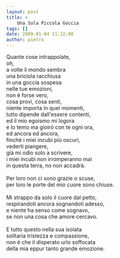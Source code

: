 ```yaml
---
layout: post
title: >
    Una Sola Piccola Goccia
tags: []
date: 2009-01-04 11:32:00
author: pietro
---
```

Quante cose intrappolate,<br/>oh,<br/>a volte il mondo sembra<br/>una briciola racchiusa<br/>in una goccia sospesa<br/>nelle tue emozioni,<br/>non è forse vero,<br/>cosa provi, cosa senti,<br/>niente importa in quei momenti,<br/>tutto dipende dall'essere contenti,<br/>ed il mio egoismo mi logora<br/>e lo temo ma gioirò con te ogni ora,<br/>ed ancora ed ancora,<br/>finché i miei incubi più oscuri,<br/>vederti piangere,<br/>già mi odio solo a scrivere,<br/>i miei incubi non irromperanno mai<br/>in questa terra, no non accadrà.<br/><br/>Per loro non ci sono grazie o scuse,<br/>per loro le porte del mio cuore sono chiuse.<br/><br/>Mi strappo da solo il cuore dal petto,<br/>respirandoti ancora sognandoti adesso,<br/>e niente ha senso come sognavo,<br/>se non una cosa che amore cercavo.<br/><br/>E tutto questo nella sua isolata<br/>solitaria tristezza e compassione,<br/>non è che il disperato urlo soffocata<br/>della mia eppur tanto grande emozione.
